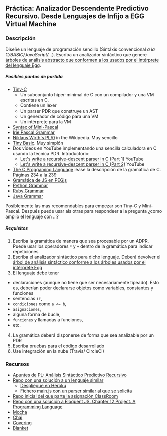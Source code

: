 ## Práctica: Analizador Descendente Predictivo Recursivo. Desde Lenguajes de Infijo a EGG Virtual Machine

### Descripción

Diseñe un lenguaje de programación sencillo (Sintáxis convencional *a la C/BASIC/JavaScript/...*). Escriba un analizador sintáctico que genere [árboles de análisis abstracto que conformen a los usados por el intérprete del lenguaje Egg](https://github.com/ULL-ESIT-PL-1617/egg/blob/master/README.md).

##### Posibles puntos de partida

* [Tiny-C](https://github.com/ULL-ESIT-PL-1718/tiny-c) 
    - Un subconjunto hiper-minimal de C con un compilador y una VM  escritas en C. 
    - Contiene un lexer
    - Un parser PDR que construye un AST
    - Un generador de código para una VM
    - Un intérprete para la VM
* [Syntax of Mini-Pascal](https://www.cs.helsinki.fi/u/vihavain/k06/okk/items/minipascalsyntax.html)
* [Irie Pascal Grammar](http://www.irietools.com/iriepascal/progref534.html)
* [Niklaus Wirth's PL/0](https://en.wikipedia.org/wiki/Recursive_descent_parser) in the Wikipedia.  Muy sencillo
* [Tiny Basic](https://en.wikipedia.org/wiki/Tiny_BASIC). Muy simplón
* Dos vídeos en YouTube implementando una sencilla calculadora en C usando la técnica PDR. Introductorio:
  * [Let's write a recursive-descent parser in C (Part 1)](https://youtu.be/N55XNj8KjC4) YouTube
  * [Let's write a recursive-descent parser in C (Part 2)](https://youtu.be/NdW_ApiaivU) YouTube
* [The C Proggaming Language](https://cs.indstate.edu/~cbasavaraj/cs559/the_c_programming_language_2.pdf) léase la descripción de la gramática de C. Páginas 234 a la 239
* [Gramática de JS en PEGjs](https://github.com/pegjs/pegjs/blob/master/examples/javascript.pegjs)
* [Python Grammar](https://docs.python.org/3/reference/grammar.html)
* [Ruby Grammar](https://www.cse.buffalo.edu/~regan/cse305/RubyBNF.pdf)
* [Java Grammar](https://docs.oracle.com/javase/specs/jls/se7/html/jls-18.html)

Posiblemente las mas recomendables para empezar son Tiny-C y Mini-Pascal. Después puede usar als otras para respondeer a la pregunta ¿como amplío el lenguaje con ...?

##### Requisitos

1. Escriba la gramática de manera que sea procesable por un ADPR. Puede usar los operadores
`*` y `+` dentro de la gramática para indicar repeticiones
2. Escriba el analizador sintáctico para dicho lenguaje. Deberá devolver el [árbol de análisis sintáctico conforme a los árboles usados por el intérprete Egg](https://github.com/ULL-ESIT-PL-1617/egg/blob/master/README.md)
3. El lenguaje debe tener 
  - declaraciones (aunque no tiene que ser necesariamente tipeado). Esto es, deberían poder declararse objetos como variables, constantes y funciones
  - sentencias `if`, 
  - `condiciones` como `a <= b`, 
  - `asignaciones`, 
  - alguna forma de bucle, 
  - `funciones` y  llamadas a funciones, 
  - etc.
4. La gramática deberá disponerse de forma que sea analizable por un PDR
5. Escriba pruebas  para el código desarrollado
6. Use integración en la nube (Travis/ CircleCI)

### Recursos

* [Apuntes de PL: Análisis Sintáctico Predictivo Recursivo](http://crguezl.github.io/pl-html/node22.html)
* [Repo con una solución a un lenguaje similar](https://github.com/crguezl/prdcalc)
  -  [Despliegue en Heroku](https://pl1718-prdcalc.herokuapp.com/)
  - [Fichero main.js con un parser similar al que se solicita](https://github.com/crguezl/prdcalc/blob/master/views/main.js)
* [Repo inicial del que parte la asignación ClassRoom](https://github.com/ULL-ESIT-PL-1617/solution-evalua-pdr)
* [Repo con una solución a Eloquent JS. Chapter 12 Project. A Programming Language](https://github.com/ULL-ESIT-PL-1617/egg)
* [Mocha](https://casianorodriguezleon.gitbooks.io/ull-esit-1617/content/apuntes/pruebas/mocha.html)
* [Chai](https://casianorodriguezleon.gitbooks.io/ull-esit-1617/content/apuntes/pruebas/chai.html)
* [Covering](https://casianorodriguezleon.gitbooks.io/ull-esit-1617/content/apuntes/pruebas/covering.html)
* [Blanket](https://casianorodriguezleon.gitbooks.io/ull-esit-1617/content/apuntes/pruebas/blanket.html)


